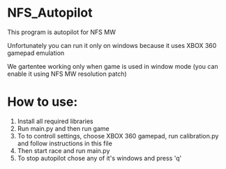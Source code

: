# NFS_Autopilot
This program is autopilot for NFS MW

Unfortunately you can run it only on windows because it uses XBOX 360 gamepad emulation

We gartentee working only when game is used in window mode (you can enable it using NFS MW resolution patch)
# How to use:
1. Install all required libraries
2. Run main.py and then run game
3. To to controll settings, choose XBOX 360 gamepad, run calibration.py and follow instructions in this file
4. Then start race and run main.py
5. To stop autopilot chose any of it's windows and press 'q'